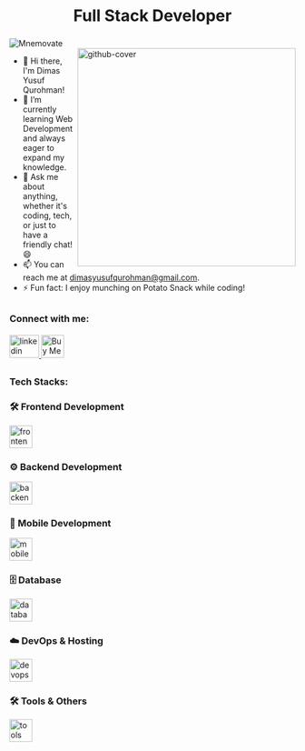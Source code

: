 <h1 align="center">Full Stack Developer</h1>

###

<div align="left">
  <img src="https://komarev.com/ghpvc/?username=Mnemovate&label=Visitor&color=blue&style=for-the-badge&abbreviated=true" alt="Mnemovate" />
</div>

<img align="right" src="https://i.giphy.com/vqxviVfqGAa14SgeiC.webp" width="384" alt="github-cover">

- 👋 Hi there, I'm Dimas Yusuf Qurohman!
- 🌱 I’m currently learning Web Development and always eager to expand my knowledge.
- 💬 Ask me about anything, whether it's coding, tech, or just to have a friendly chat! 😄
- 📫 You can reach me at dimasyusufqurohman@gmail.com.
- ⚡ Fun fact: I enjoy munching on Potato Snack while coding!

##

<h3 align="left">Connect with me:</h3>

####

<div align="left">
  <a href="https://linkedin.com/in/dimmasyusuf" target="_blank">
    <img src="https://raw.githubusercontent.com/maurodesouza/profile-readme-generator/master/src/assets/icons/social/linkedin/default.svg" width="52" height="40" alt="linkedin logo"  />
  </a>
  <a href='https://ko-fi.com/H2H2E9EBI' target='_blank'>
    <img height='36' style='border:0px;height:40px;' src='https://cdn.ko-fi.com/cdn/kofi3.png?v=3' border='0' alt='Buy Me a Coffee at ko-fi.com' />
  </a>
</div>

##

<h3 align="left">Tech Stacks:</h3>

### 🛠 Frontend Development  
<div align="left">
  <img src="https://skillicons.dev/icons?i=html,css,js,bootstrap,tailwind,materialui,sass,less" height="40" alt="frontend stack" />
</div>  

### ⚙️ Backend Development  
<div align="left">
  <img src="https://skillicons.dev/icons?i=php,laravel,redis,nginx" height="40" alt="backend stack" />
</div>  

### 📱 Mobile Development  
<div align="left">
  <img src="https://skillicons.dev/icons?i=flutter,dart,kotlin,androidstudio" height="40" alt="mobile stack" />
</div>  

### 🗄️ Database  
<div align="left">
  <img src="https://skillicons.dev/icons?i=mysql,postgres,sqlite,planetscale,supabase" height="40" alt="database stack" />
</div>  

### ☁️ DevOps & Hosting  
<div align="left">
  <img src="https://skillicons.dev/icons?i=vercel,netlify,heroku,githubactions" height="40" alt="devops stack" />
</div>  

### 🛠 Tools & Others  
<div align="left">
  <img src="https://skillicons.dev/icons?i=git,github,gitlab,vscode,figma,postman,regex,notion,stackoverflow" height="40" alt="tools stack" />
</div>  
